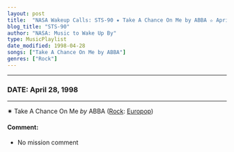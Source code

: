 ```yaml
---
layout: post
title:  "NASA Wakeup Calls: STS-90 ✷ Take A Chance On Me by ABBA ✫ April 28, 1998"
blog_title: "STS-90"
author: "NASA: Music to Wake Up By"
type: MusicPlaylist
date_modified: 1998-04-28
songs: ["Take A Chance On Me by ABBA"]
genres: ["Rock"]
---
```


----
### DATE: April 28, 1998
----
✷ Take A Chance On Me *by* ABBA ([Rock](https://www.discogs.com/genre/Rock): [Europop](https://www.discogs.com/style/Europop)) <a target="blank_" href="https://www.discogs.com/ABBA-Take-A-Chance-On-Me/release/4431106">
    <i class="fas fa-compact-disc"
       title="Discogs entry for this song"
       alt="Discogs entry for this song"
       style="font-size: 1.1em;"></i></a>
    

#### Comment:
* No mission comment



<br/>
<center>
	<a target="_blank"
	   href="https://twitter.com/intent/tweet?hashtags=Space,NASA,Playlist,NASAWakeupCalls,SpaceProgram&text=🚀 {{ page.author}}, {{ page.title }}. {{ site.url }}{{ page.url }}&via=nasawakeupcalls"><i class="fab fa-twitter" title="Tweet this page" alt="Tweet this page" style="font-size: 1.3em;"></i></a>
	&nbsp; 	<i class="fas fa-user-astronaut" style="font-size: 1.5em;"></i> &nbsp;
    <a id="custom_amazon_link"
       type="amzn" search="#"
       category="popular music">
    <i class="fab fa-amazon" style="font-size: 1.3em;"></i></a>
</center>

<!-- Randomly resolve an individual entry from a song array -->
<script src="/assets/javascript/seedrandom.min.js"></script>
<script>
  var wake_me_up = ["Take A Chance On Me by ABBA"];
  var prng = new Math.seedrandom();
  function randomSong() {
    song = wake_me_up[Math.floor(Math.random() * wake_me_up.length)];
    var amazon_link = document.getElementById("custom_amazon_link");
    amazon_link.setAttribute("search", song);
  }
  window.onload = randomSong();
</script>
